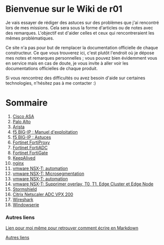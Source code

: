 # Bienvenue sur le Wiki de r01

Je vais essayer de rédiger des astuces sur des problèmes que j'ai rencontré lors de mes missions. Cela sera sous la forme d'articles ou de notes avec des remarques. L'objectif est d'aider celles et ceux qui rencontreraient les mêmes problématiques.

Ce site n'a pas pour but de remplacer la documentation officielle de chaque constructeur. Ce que vous trouverez ici, c'est plutôt l'endroit où je dépose mes notes et remarques personnelles ; vous pouvez bien évidemment vous en service mais en cas de doute, je vous invite à aller voir les documentations officielles de chaque produit.

Si vous rencontrez des difficultés ou avez besoin d'aide sur certaines technologies, n'hésitez pas à me contacter :)

# Sommaire
1. [Cisco ASA](/Cisco/CiscoASA.md)
2. [Palo Alto](/PaloAlto/PaloAlto.md)
3. [Arista](/Switches/Arista.md)
4. [f5 BIG-IP : Manuel d'exploitation](/f5-BIG-IP/Manuel-Exploitation.md)
5. [f5 BIG-IP : Astuces](/f5-BIG-IP/f5-BIG-IP-Astuces.md)
6. [Fortinet FortiProxy](/fortinet/fortiproxy.md)
7. [Fortinet FortiADC](/fortinet/fortiadc.md)
8. [Fortinet FortiGate](/fortinet/fortigate.md)
9. [KeepAlived](/keepalived/keepalived.md)
10. [nginx](/nginx/nginx.md)
11. [vmware NSX-T: automation](/vmware/NSX-T-Automation-API.md)
12. [vmware NSX-T: Microsegmentation](/vmware/NSX-T-MicroSegmentation.md)
13. [vmware NSX-T: automation](/vmware/NSX-T-Automation-API.md)
14. [vmware NSX-T: Supprimer overlay, T0, T1, Edge Cluster et Edge Node](/vmware/SuppressionOverlay.md)
15. [Stormshield](/stormshield/stormshield.md)
16. [Citrix Netscaler ADC VPX 200](/citrix/citrix.md)
17. [Wireshark](/wireshark/wireshark.md)
18. [Windowserie](/windows/windowserie.md)

### Autres liens

[Lien pour moi même pour retrouver comment écrire en Markdown](https://github.com/adam-p/markdown-here/wiki/Markdown-Cheatsheet)

[Autres liens](autresliens.md)
